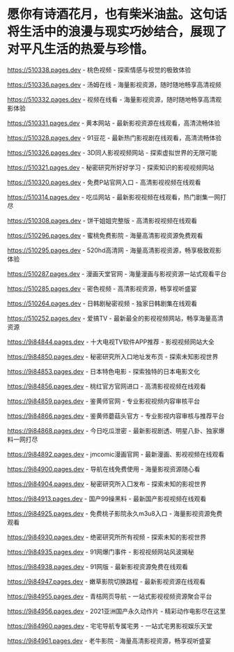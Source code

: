 # 愿你有诗酒花月，也有柴米油盐。这句话将生活中的浪漫与现实巧妙结合，展现了对平凡生活的热爱与珍惜。

https://510338.pages.dev - 桃色视频 - 探索情感与视觉的极致体验

https://510336.pages.dev - 汤姆在线 - 海量影视资源，随时随地畅享高清视频

https://510332.pages.dev - 视频在线看 - 海量影视资源，随时随地畅享高清观影体验

https://510331.pages.dev - 黄本网站 - 最新影视资源在线观看，高清流畅体验

https://510328.pages.dev - 91豆花 - 最新热门影视剧在线观看，高清流畅体验

https://510326.pages.dev - 3D同人影视视频网站 - 探索虚拟世界的无限可能

https://510321.pages.dev - 秘密研究所好好学习 - 探索知识的影视视频网站

https://510320.pages.dev - 免费P站官网入口 - 高清影视视频在线观看

https://510314.pages.dev - 吃瓜网站 - 最新影视视频在线观看，热门剧集一网打尽

https://510308.pages.dev - 饼干姐姐完整版 - 高清影视视频在线观看

https://510296.pages.dev - 蜜桃免费影院 - 海量高清影视资源免费观看

https://510295.pages.dev - 520hd高清网 - 海量高清影视资源，畅享极致观影体验

https://510287.pages.dev - 漫画天堂官网 - 海量漫画与影视资源一站式观看平台

https://510285.pages.dev - 密色视频 - 高清影视资源，畅享视听盛宴

https://510264.pages.dev - 日韩剧秘密视频 - 独家日韩剧集在线观看

https://510252.pages.dev - 爱搞TV - 最新最全的影视视频网站，畅享海量高清资源

https://9i84844.pages.dev - 十大电视TV软件APP推荐 - 影视视频网站大全

https://9i84850.pages.dev - 秘密研究所入口地址发布页 - 探索未知影视世界

https://9i84853.pages.dev - 日本特色电影 - 探索独特的日本电影文化

https://9i84856.pages.dev - 桃红官方官网进口 - 高清影视视频在线观看

https://9i84859.pages.dev - 鉴黄师官网 - 专业影视视频内容审核平台

https://9i84866.pages.dev - 鉴黄师蘑菇头官方 - 专业影视内容审核与推荐平台

https://9i84868.pages.dev - 今日吃瓜泄密 - 最新影视剧透、明星八卦、独家爆料一网打尽

https://9i84892.pages.dev - jmcomic漫画官网 - 最新漫画、影视视频在线观看

https://9i84900.pages.dev - 导航在线免费使用 - 海量影视资源随心看

https://9i84904.pages.dev - 秘密研究所入囗发布 - 探索未知的影视世界

https://9i84913.pages.dev - 国产99操黑料 - 最新国产影视视频在线观看

https://9i84925.pages.dev - 免费桃子影院永久m3u8入口 - 海量影视资源免费观看

https://9i84930.pages.dev - 绝密研究所所有视频 - 探索未知的影视世界

https://9i84935.pages.dev - 91网爆门事件 - 影视视频网站风波揭秘

https://9i84938.pages.dev - 91网版 - 最新影视资源免费在线观看

https://9i84947.pages.dev - 嫩草影院切换路程 - 最新影视资源在线观看

https://9i84955.pages.dev - 青桔网页导航 - 一站式影视视频资源聚合平台

https://9i84956.pages.dev - 2021亚洲国产永久动作片 - 精彩动作电影尽在这里

https://9i84960.pages.dev - 宅宅导航专属宅男 - 一站式宅男影视娱乐天堂

https://9i84961.pages.dev - 老牛影院 - 海量高清影视资源，畅享视听盛宴
